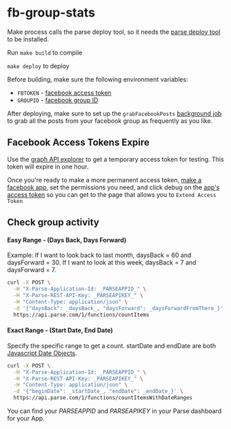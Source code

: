 # fb-group-stats

Make process calls the parse deploy tool, so it needs the
[parse deploy tool](https://parse.com/apps/quickstart#cloud_code/) to be
installed.

Run `make build` to compile

`make deploy` to deploy

Before building, make sure the following environment variables:

- `FBTOKEN` - [facebook access token](https://developers.facebook.com/docs/facebook-login/access-tokens)
- `GROUPID` - [facebook group ID](http://stackoverflow.com/questions/8957340/how-do-i-find-my-facebook-group-id)

After deploying, make sure to set up the `grabFacebookPosts`
[background job](http://blog.parse.com/announcements/introducing-background-jobs/)
to grab all the posts from your facebook group as frequently as you like.

## Facebook Access Tokens Expire

Use the [graph API explorer](https://developers.facebook.com/tools/explorer/) to
get a temporary access token for testing. This token will expire in one hour.

Once you're ready to make a more permanent access token,
[make a facebook app](https://developers.facebook.com/docs/apps/register), set
the permissions you need, and click debug on the
[app's access token](https://developers.facebook.com/tools/accesstoken/) so you
can get to the page that allows you to `Extend Access Token`

## Check group activity

#### Easy Range - (Days Back, Days Forward)

Example: If I want to look back to last month, daysBack = 60 and daysForward
= 30. If I want to look at this week, daysBack = 7 and daysForward = 7.

```sh
curl -X POST \
  -H "X-Parse-Application-Id: _PARSEAPPID_" \
  -H "X-Parse-REST-API-Key: _PARSEAPIKEY_" \
  -H "Content-Type: application/json" \
  -d '{"daysBack": _daysBack_, "daysForward": _daysForwardFromThere_}' \
  https://api.parse.com/1/functions/countItems
```

#### Exact Range - (Start Date, End Date)

Specify the specific range to get a count. startDate and endDate are both
[Javascript Date Objects](https://developer.mozilla.org/en-US/docs/Web/JavaScript/Reference/Global_Objects/Date).

```sh
curl -X POST \
  -H "X-Parse-Application-Id: _PARSEAPPID_" \
  -H "X-Parse-REST-API-Key: _PARSEAPIKEY_" \
  -H "Content-Type: application/json" \
  -d '{"beginDate": _startDate_, "endDate": _endDate_}' \
  https://api.parse.com/1/functions/countItemsWithDateRanges
```

You can find your _PARSEAPPID_ and _PARSEAPIKEY_ in your Parse dashboard for
your App.
